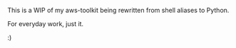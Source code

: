 This is a WIP of my aws-toolkit being rewritten from shell aliases to Python.

For everyday work, just it.

:)